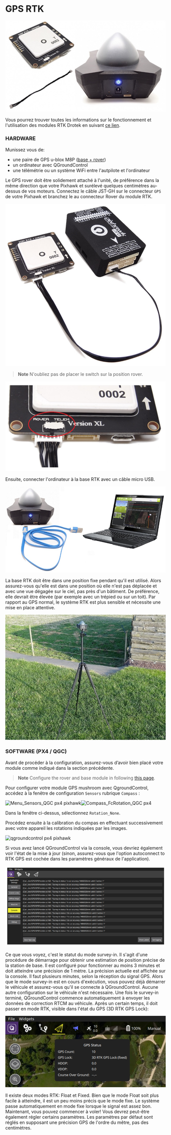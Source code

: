 # GPS RTK

![rtk gnss neo-m8p](../../../images/rtk-gps-kit-for-pixhawk.jpg)

Vous pourrez trouver toutes les informations sur le fonctionnement et l'utilisation des modules RTK Drotek en suivant [ce lien](https://www.gitbook.com/book/drotek/doc-rtk/details).



### HARDWARE

Munissez vous de:

* une paire de GPS u-blox M8P ([base + rover](https://drotek.com/shop/fr/home/843-gps-rtk-xxl-neo-m8p-2.html))
* un ordinateur avec QGroundControl 
* une télémétrie ou un système WiFi entre l'autpilote et l'ordinateur 

Le GPS rover doit être solidement attaché à l'unité, de préférence dans la même direction que votre Pixhawk et surélevé quelques centimètres au-dessus de vos moteurs.
Connectez le câble JST-GH sur le connecteur `GPS` de votre Pixhawk et branchez le au connecteur Rover du module RTK.

![neo-m8p](../../../images/M8P-pixhawk.JPG)


> **Note** N'oubliez pas de placer le switch sur la position rover. 

![neo-m8p ublox](../../../images/switch-rover-rtk.JPG)

Ensuite, connecter l'ordinateur à la base RTK avec un câble micro USB. 

![base ublox m8p](../../../images/gps-rtk-xxl-neo-m8p-3.jpg)

La base RTK doit être dans une position fixe pendant qu'il est utilisé. Alors assurez-vous qu'elle est dans une position où elle n'est pas déplacée et avec une vue dégagée sur le ciel, pas près d'un bâtiment. De préférence, elle devrait être élevée (par exemple avec un trépied ou sur un toit). Par rapport au GPS normal, le système RTK est plus sensible et nécessite une mise en place attentive.

![base gnss rtk](../../../images/xxl-rtk-gps-neo-m8p-2.jpg)



### SOFTWARE \(PX4 / QGC\)

Avant de procéder à la configuration, assurez-vous d’avoir bien placé votre module comme indiqué dans la section précédente.

> **Note** Configure the rover and base module in following [this page](https://drotek.com/en/lessons/comment-utiliser-le-module-rtk-drotek/).


Pour configurer votre module GPS mushroom avec QgroundControl, accédez à la fenêtre de configuration `Sensors` rubrique `Compass` :

![](https://drotek.com/wp-content/uploads/2017/01/Menu_Sensors_QGC.png "Menu\_Sensors\_QGC px4 pixhawk")![](https://drotek.com/wp-content/uploads/2017/01/Compass_FcRotation_QGC.png "Compass\_FcRotation\_QGC px4")


Dans la fenêtre ci-dessus, sélectionnez `Rotation_None`.

Procédez ensuite à la calibration du compas en effectuant successivement avec votre appareil les rotations indiquées par les images.

![](https://drotek.com/wp-content/uploads/2017/01/Window_Compass_Calib_QGC-700x460.png "qgroundcontrol px4 pixhawk")

Si vous avez lancé QGroundControl via la console, vous devriez également voir l'état de la mise à jour (sinon, assurez-vous que l'option autoconnect to RTK GPS est cochée dans les paramètres généraux de l'application).

![base gnss rtk](../../../images/px4-rtk.png)

Ce que vous voyez, c'est le statut du mode survey-in. Il s'agit d'une procédure de démarrage pour obtenir une estimation de position précise de la station de base. Il est configuré pour fonctionner au moins 3 minutes et doit atteindre une précision de 1 mètre. La précision actuelle est affichée sur la console. Il faut plusieurs minutes, selon la réception du signal GPS.
Alors que le mode survey-in est en cours d'exécution, vous pouvez déjà démarrer le véhicule et assurez-vous qu'il se connecte à QGroundControl. Aucune autre configuration sur le véhicule n'est nécessaire. Une fois le survey-in terminé, QGroundControl commence automatiquement à envoyer les données de correction RTCM au véhicule. Après un certain temps, il doit passer en mode RTK, visible dans l'état du GPS (3D RTK GPS Lock):



![base gnss rtk](../../../images/qgc_rtk_gps_status.png)

Il existe deux modes RTK: Float et Fixed. Bien que le mode Float soit plus facile à atteindre, il est un peu moins précis que le mode fixe. Le système passe automatiquement en mode fixe lorsque le signal est assez bon.
Maintenant, vous pouvez commencer à voler!
Vous devrez peut-être également régler certains paramètres. Les paramètres par défaut sont réglés en supposant une précision GPS de l'ordre du mêtre, pas des centimètres.

